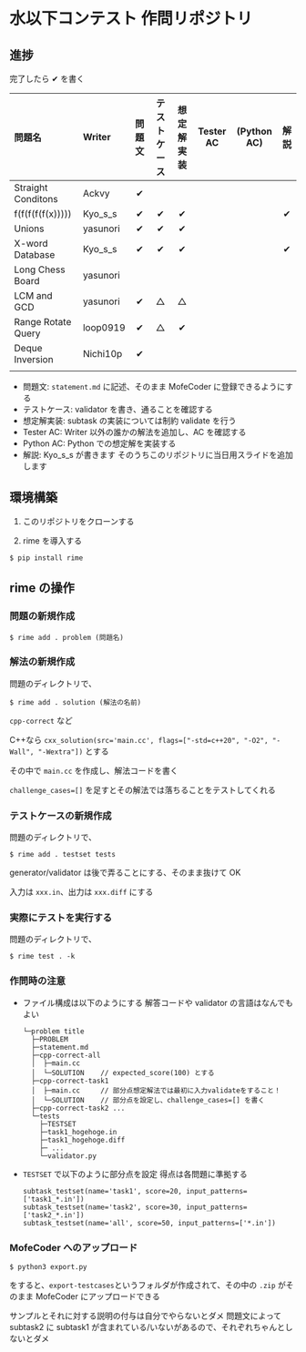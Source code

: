 # 水以下コンテスト 作問リポジトリ

## 進捗

完了したら ✔ を書く

| 問題名             | Writer   | 問題文 | テストケース | 想定解実装 | Tester AC | (Python AC) | 解説 |
| :----------------- | :------- | :----: | :----------: | :--------: | :-------: | :---------: | :--: |
| Straight Conditons | Ackvy    |   ✔    |              |            |           |             |      |
| f(f(f(f(f(x)))))   | Kyo_s_s  |   ✔    |      ✔       |     ✔      |           |             |  ✔   |
| Unions             | yasunori |   ✔    |      ✔       |     ✔      |           |             |
| X-word Database    | Kyo_s_s  |   ✔    |      ✔       |     ✔      |           |             |  ✔   |
| Long Chess Board   | yasunori |        |              |            |           |             |      |
| LCM and GCD        | yasunori |   ✔    |      △       |     △      |           |             |      |
| Range Rotate Query | loop0919 |   ✔    |       △      |      ✔     |           |             |      |
| Deque Inversion    | Nichi10p |   ✔    |              |            |           |             |      |
|                    |          |        |              |            |           |             |      |

- 問題文: `statement.md` に記述、そのまま MofeCoder に登録できるようにする
- テストケース: validator を書き、通ることを確認する
- 想定解実装: subtask の実装については制約 validate を行う
- Tester AC: Writer 以外の誰かの解法を追加し、AC を確認する
- Python AC: Python での想定解を実装する
- 解説: Kyo_s_s が書きます そのうちこのリポジトリに当日用スライドを追加します

## 環境構築

1. このリポジトリをクローンする

1. rime を導入する

```
$ pip install rime
```

## rime の操作

### 問題の新規作成

```
$ rime add . problem (問題名)
```

### 解法の新規作成

問題のディレクトリで、

```
$ rime add . solution (解法の名前)
```

`cpp-correct` など

C++なら `cxx_solution(src='main.cc', flags=["-std=c++20", "-O2", "-Wall", "-Wextra"])` とする

その中で `main.cc` を作成し、解法コードを書く

`challenge_cases=[]` を足すとその解法では落ちることをテストしてくれる

### テストケースの新規作成

問題のディレクトリで、

```
$ rime add . testset tests
```

generator/validator は後で弄ることにする、そのまま抜けて OK

入力は `xxx.in`、出力は `xxx.diff` にする

### 実際にテストを実行する

問題のディレクトリで、

```
$ rime test . -k
```

### 作問時の注意

- ファイル構成は以下のようにする 解答コードや validator の言語はなんでもよい
  ```
  └─problem title
    ├─PROBLEM
    ├─statement.md
    ├─cpp-correct-all
    │  ├─main.cc
    │  └─SOLUTION    // expected_score(100) とする
    ├─cpp-correct-task1
    │  ├─main.cc     // 部分点想定解法では最初に入力validateをすること！
    │  └─SOLUTION    // 部分点を設定し、challenge_cases=[] を書く
    ├─cpp-correct-task2 ...
    └─tests
      ├─TESTSET
      ├─task1_hogehoge.in
      ├─task1_hogehoge.diff
      ├─ ...
      └─validator.py
  ```
- `TESTSET` で以下のように部分点を設定 得点は各問題に準拠する
  ```
  subtask_testset(name='task1', score=20, input_patterns=['task1_*.in'])
  subtask_testset(name='task2', score=30, input_patterns=['task2_*.in'])
  subtask_testset(name='all', score=50, input_patterns=['*.in'])
  ```

### MofeCoder へのアップロード

```
$ python3 export.py
```

をすると、`export-testcases`というフォルダが作成されて、その中の `.zip` がそのまま MofeCoder にアップロードできる

サンプルとそれに対する説明の付与は自分でやらないとダメ
問題文によって subtask2 に subtask1 が含まれている/いないがあるので、それぞれちゃんとしないとダメ
